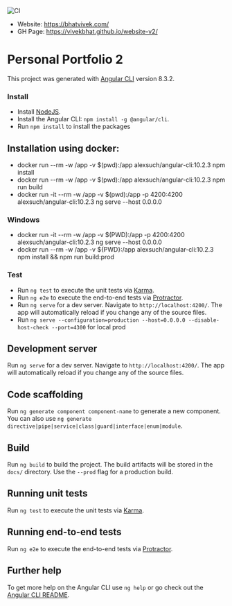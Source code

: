 ![CI](https://github.com/VivekBhat/website-v2/actions/workflows/main.yml/badge.svg)

* Website: https://bhatvivek.com/
* GH Page: https://vivekbhat.github.io/website-v2/ 

# Personal Portfolio 2

This project was generated with [Angular CLI](https://github.com/angular/angular-cli) version 8.3.2.

### Install
- Install [NodeJS](https://nodejs.org/en/download/).
- Install the Angular CLI: `npm install -g @angular/cli`.
- Run `npm install` to install the packages

## Installation using docker:
- docker run --rm -w /app -v $(pwd):/app alexsuch/angular-cli:10.2.3 npm install
- docker run --rm -w /app -v $(pwd):/app alexsuch/angular-cli:10.2.3 npm run build
- docker run -it --rm -w /app -v $(pwd):/app -p 4200:4200 alexsuch/angular-cli:10.2.3 ng serve --host 0.0.0.0

### Windows
- docker run -it --rm -w /app -v $(PWD):/app -p 4200:4200 alexsuch/angular-cli:10.2.3 ng serve --host 0.0.0.0
- docker run --rm -w /app -v ${PWD}:/app alexsuch/angular-cli:10.2.3 npm install && npm run build:prod

### Test
- Run `ng test` to execute the unit tests via [Karma](https://karma-runner.github.io).
- Run `ng e2e` to execute the end-to-end tests via [Protractor](http://www.protractortest.org/).
- Run `ng serve` for a dev server. Navigate to `http://localhost:4200/`. The app will automatically reload if you change any of the source files. 
- Run `ng serve --configuration=production --host=0.0.0.0 --disable-host-check --port=4300` for local prod   


## Development server

Run `ng serve` for a dev server. Navigate to `http://localhost:4200/`. The app will automatically reload if you change any of the source files.

## Code scaffolding

Run `ng generate component component-name` to generate a new component. You can also use `ng generate directive|pipe|service|class|guard|interface|enum|module`.

## Build

Run `ng build` to build the project. The build artifacts will be stored in the `docs/` directory. Use the `--prod` flag for a production build.

## Running unit tests

Run `ng test` to execute the unit tests via [Karma](https://karma-runner.github.io).

## Running end-to-end tests

Run `ng e2e` to execute the end-to-end tests via [Protractor](http://www.protractortest.org/).

## Further help

To get more help on the Angular CLI use `ng help` or go check out the [Angular CLI README](https://github.com/angular/angular-cli/blob/master/README.md).
